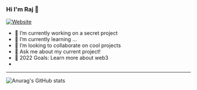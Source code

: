 ### Hi I'm Raj 👋

[![Website](https://img.shields.io/website?label=codeSTACKr.com&style=for-the-badge&url=https%3A%2F%2Fcodestackr.com)](https://rajp.dev/)

- 🔭 I’m currently working on a secret project 
- 🌱 I’m currently learning ...
- 👯 I’m looking to collaborate on cool projects
- 💬 Ask me about my current project! 
- 🥅 2022 Goals: Learn more about web3
- 

---

![Anurag's GitHub stats](https://github-readme-stats.vercel.app/api?username=rajpatel97&count_private=true&show_icons=true&theme=dracula)
